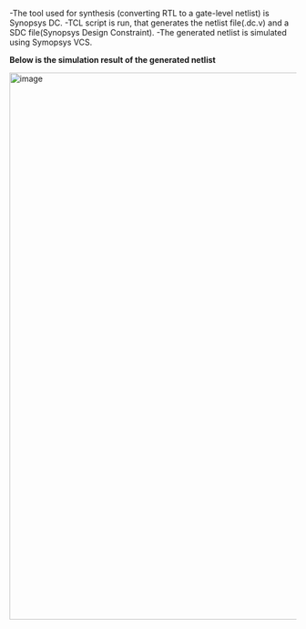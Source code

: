 -The tool used for synthesis (converting RTL to a gate-level netlist) is Synopsys DC.
-TCL script is run, that generates the netlist file(.dc.v) and a SDC file(Synopsys Design Constraint).
-The generated netlist is simulated using Symopsys VCS.


__Below is the simulation result of the generated netlist__

<img width="1919" height="960" alt="image" src="https://github.com/user-attachments/assets/872a0bc6-20cc-4dce-b745-55709bbf7c28" />
  

